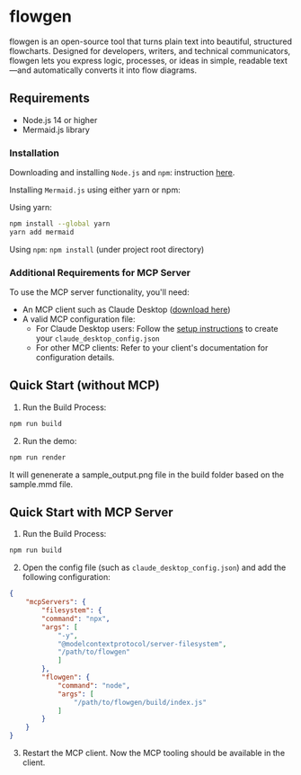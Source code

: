 # flowgen
flowgen is an open-source tool that turns plain text into beautiful, structured flowcharts.  Designed for developers, writers, and technical communicators, flowgen lets you express logic, processes, or ideas in simple, readable text—and automatically converts it into flow diagrams.

## Requirements
- Node.js 14 or higher
- Mermaid.js library

### Installation
Downloading and installing `Node.js` and `npm`: instruction [here](https://docs.npmjs.com/downloading-and-installing-node-js-and-npm).

Installing `Mermaid.js` using either yarn or npm:

Using yarn:
```sh
npm install --global yarn
yarn add mermaid
```
Using `npm`: `npm install` (under project root directory)

### Additional Requirements for MCP Server

To use the MCP server functionality, you'll need:

- An MCP client such as Claude Desktop ([download here](https://claude.ai/download))
- A valid MCP configuration file:
  - For Claude Desktop users: Follow the [setup instructions](https://modelcontextprotocol.io/quickstart/user) to create your `claude_desktop_config.json`
  - For other MCP clients: Refer to your client's documentation for configuration details.

## Quick Start (without MCP)

1. Run the Build Process:
```sh
npm run build
```
2. Run the demo:
```sh
npm run render
```
It will genenerate a sample_output.png file in the build folder based on the sample.mmd file.

## Quick Start with MCP Server
1. Run the Build Process:
```sh
npm run build
```
2. Open the config file (such as `claude_desktop_config.json`) and add the following configuration:
```json
{
    "mcpServers": {
        "filesystem": {
        "command": "npx",
        "args": [
            "-y",
            "@modelcontextprotocol/server-filesystem",
            "/path/to/flowgen"
            ]
        },
        "flowgen": {
            "command": "node",
            "args": [
                "/path/to/flowgen/build/index.js"
            ]
        }
    }
}
```

3. Restart the MCP client. Now the MCP tooling should be available in the client.